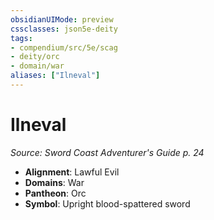 ```yaml
---
obsidianUIMode: preview
cssclasses: json5e-deity
tags:
- compendium/src/5e/scag
- deity/orc
- domain/war
aliases: ["Ilneval"]
---
```

# Ilneval
*Source: Sword Coast Adventurer's Guide p. 24* 

- **Alignment**: Lawful Evil
- **Domains**: War
- **Pantheon**: Orc
- **Symbol**: Upright blood-spattered sword